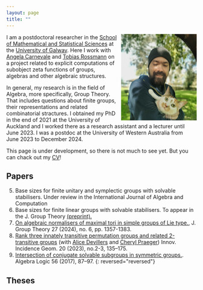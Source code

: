 ```yaml
---
layout: page
title: ""
---
```


<img align="right"  style="margin-left: 10px;" src="photoanton.jpg" width="200">


I am a postdoctoral researcher in the [School of Mathematical and Statistical Sciences](https://www.universityofgalway.ie/science/school-of-maths/) at the [University of Galway](https://www.universityofgalway.ie/). Here I work with [Angela Carnevale](https://angelacarnevale.github.io/) and [Tobias Rossmann](https://torossmann.github.io/)  on a project related to explicit computations of subobject zeta functions of groups, algebras and other algebraic structures. 

In general, my research is in the field of Algebra, more specifically, Group Theory. That includes questions about finite groups, their representations and related combinatorial stractures. I obtained my PhD in the end of 2021 at the University of Auckland and I worked there as a research assistant and a lecturer until June 2023. I was a postdoc at the University of Western Australia from June 2023 to December 2024. 

This page is under development, so there is not much to see yet. But you can chack out my [CV](antonCV.pdf)!

## Papers

5. Base sizes for finite unitary and symplectic groups with solvable stabilisers. Under review in the International Journal of Algebra and Computation
4. Base sizes for finite linear groups with solvable stabilisers. To appear in the J. Group Theory [(preprint).](https://doi.org/10.48550/arXiv.2408.08510)
3. [On algebraic normalisers of maximal tori in simple groups of Lie type.](https://doi.org/10.1515/jgth-2023-0070), J. Group Theory 27 (2024), no. 6, pp. 1357-1383. 
2. [Rank three innately transitive permutation groups and related 2-transitive groups](https://doi.org/10.2140/iig.2023.20.135) (with [Alice Devillers](https://research-repository.uwa.edu.au/en/persons/alice-devillers) and [Cheryl Praeger](https://research-repository.uwa.edu.au/en/persons/cheryl-praeger)) Innov. Incidence
Geom. 20 (2023), no.2-3, 135–175. 
1. [Intersection of conjugate solvable subgroups in symmetric groups.](https://doi.org/10.1007/s10469-017-9431-z).
Algebra Logic 56 (2017), 87–97.
{: reversed="reversed"}


## Theses
